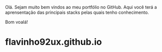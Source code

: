 Olá. Sejam muito bem vindos ao meu portfólio no GitHub. Aqui você terá a aprensentação das principais stacks pelas quais tenho conhecimento.

Bom voalá!

# flavinho92ux.github.io